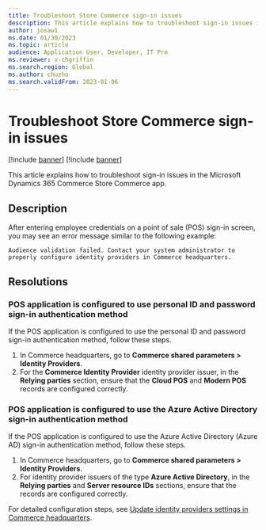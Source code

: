 ```yaml
---
title: Troubleshoot Store Commerce sign-in issues
description: This article explains how to troubleshoot sign-in issues in the Microsoft Dynamics 365 Commerce Store Commerce app.
author: josaw1
ms.date: 01/30/2023
ms.topic: article
audience: Application User, Developer, IT Pro
ms.reviewer: v-chgriffin
ms.search.region: Global
ms.author: chuzho
ms.search.validFrom: 2023-01-06
---
```


# Troubleshoot Store Commerce sign-in issues

[!include [banner](../includes/banner.md)]
[!include [banner](../includes/preview-banner.md)]

This article explains how to troubleshoot sign-in issues in the Microsoft Dynamics 365 Commerce Store Commerce app.

## Description

After entering employee credentials on a point of sale (POS) sign-in screen, you may see an error message similar to the following example:

`Audience validation failed. Contact your system administrator to properly configure identity providers in Commerce headquarters.`

## Resolutions

### POS application is configured to use personal ID and password sign-in authentication method

If the POS application is configured to use the personal ID and password sign-in authentication method, follow these steps.

1. In Commerce headquarters, go to **Commerce shared parameters \> Identity Providers**. 
1. For the **Commerce Identity Provider** identity provider issuer, in the **Relying parties** section, ensure that the **Cloud POS** and **Modern POS** records are configured correctly.

### POS application is configured to use the Azure Active Directory sign-in authentication method

If the POS application is configured to use the Azure Active Directory (Azure AD) sign-in authentication method, follow these steps. 

1. In Commerce headquarters, go to **Commerce shared parameters \> Identity Providers**. 
1. For identity provider issuers of the type **Azure Active Directory**, in the **Relying parties** and **Server resource IDs** sections, ensure that the records are configured correctly. 

For detailed configuration steps, see [Update identity providers settings in Commerce headquarters](../cpos-custom-aad.md#update-identity-providers-settings-in-commerce-headquarters).
